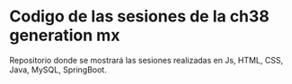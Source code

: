 # Codigo de las sesiones de la ch38 generation mx

Repositorio donde se mostrará las sesiones realizadas en Js, HTML, CSS, Java, MySQL, SpringBoot.
